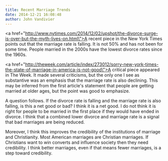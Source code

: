 ```yaml
---
title: Recent Marriage Trends
date: 2014-12-21 16:08:48
author: John Vandivier
---
```




<a href=\"http://www.nytimes.com/2014/12/02/upshot/the-divorce-surge-is-over-but-the-myth-lives-on.html\">A recent piece in the New York Times points out that the marriage rate is falling</a>. It is not 50% and has not been for some time. People married in the 2000s have the lowest divorce rates since the 1960s.

<a href=\"http://theweek.com/article/index/273012/sorry-new-york-times-the-state-of-marriage-in-america-is-not-good\">A critical piece appeared in The Week</a>. It made several criticisms, but the only one I see as substantive was an emphasis that the marriage rate is also declining. This may be inferred from the first article's statement that people are getting married at older ages, but the point was good to emphasize.

A question follows. If the divorce rate is falling and the marriage rate is also falling, is this a net good or bad? I think it is a net good. I do not think it is right for people to be married in the first place if they would have ended in divorce. I think that a combined lower divorce and marriage rate is a signal that bad marriages are being reduced.

Moreover, I think this improves the credibility of the institutions of marriage and Christianity. Most American marriages are Christian marriages. If Christians want to win converts and influence society then they need credibility. I think better marriages, even if that means fewer marriages, is a step toward credibility.